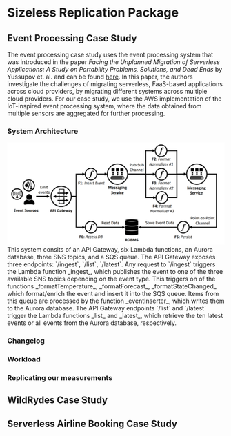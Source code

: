 # Sizeless Replication Package

## Event Processing Case Study
The event processing case study uses the event processing system that was introduced in the paper _Facing the Unplanned Migration of Serverless Applications: A Study on Portability Problems, Solutions, and Dead Ends_ by Yussupov et. al. and can be found [here](https://github.com/iaas-splab/faas-migration/tree/master/Event-Processing). In this
paper, the authors investigate the challenges of migrating serverless, FaaS-based applications across cloud providers, by migrating different systems across multiple cloud providers. For our case study, we use the AWS implementation of the IoT-inspired event processing system, where the data obtained from multiple sensors are aggregated for further processing.

### System Architecture
<img src="https://github.com/Sizeless/ReplicationPackage/blob/main/images/EventProcessing.png?raw=true" width="800">
This system consits of an API Gateway, six Lambda functions, an Aurora database, three SNS topics, and a SQS queue. The API Gateway exposes three endpoints: `/ingest`, `/list`, `/latest`. Any request to `/ingest` triggers the Lambda function _ingest_, which publishes the event to one of the three available SNS topics depending on the event type. This triggers on of the functions _formatTemperature_, _formatForecast_, _formatStateChanged_ which format/enrich the event and insert it into the SQS queue. Items from this queue are processed by the function _eventInserter_, which writes them to the Aurora database. The API Gateway endpoints `/list` and `/latest` trigger the Lambda functions _list_ and _latest_, which retrieve the ten latest events or all events from the Aurora database, respectively.

### Changelog

### Workload

### Replicating our measurements

## WildRydes Case Study

## Serverless Airline Booking Case Study
